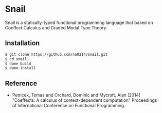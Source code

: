 # Snail

Snail is a statically-typed functional programming language that based on Coeffect Calculus and Graded Modal Type Theory.

## Installation

```bash
$ git clone https://github.com/na0214/snail.git
$ cd snail
$ dune build
$ dune install
```

## Reference

- Petricek, Tomas and Orchard, Dominic and Mycroft, Alan (2014) "Coeffects: A calculus of context-dependent computation" Proceedings of International Conference on Functional Programming.
